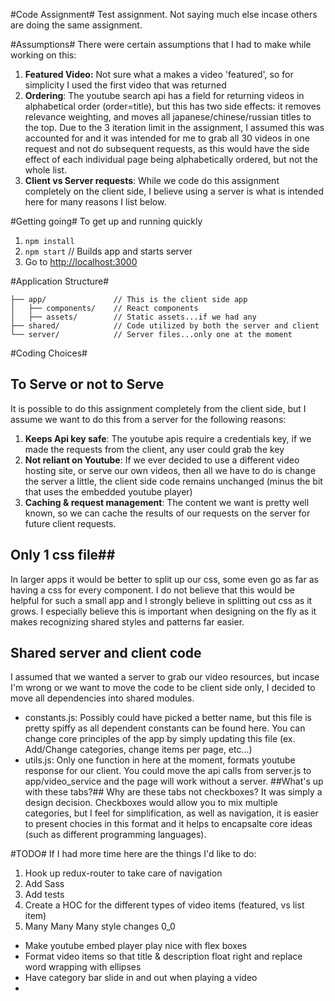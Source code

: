 
#Code Assignment#
Test assignment.  Not saying much else incase others are doing the same assignment.

#Assumptions#
There were certain assumptions that I had to make while working on this:
1. **Featured Video:** Not sure what a makes a video 'featured', so for simplicity I used the first video that was returned
2. **Ordering**: The youtube search api has a field for returning videos in alphabetical order (order=title), but this has two side effects: it removes relevance weighting, and moves all japanese/chinese/russian titles to the top.  Due to the 3 iteration limit in the assignment, I assumed this was accounted for and it was intended for me to grab all 30 videos in one request and not do subsequent requests, as this would have the side effect of each individual page being alphabetically ordered, but not the whole list.
3. **Client vs Server requests**: While we code do this assignment completely on the client side, I believe using a server is what is intended here for many reasons I list below. 

#Getting going#
To get up and running quickly 
1. ```npm install```
2. ```npm start``` // Builds app and starts server
3. Go to [http://localhost:3000](http://localhost:3000)


#Application Structure#
```
├── app/               // This is the client side app
│   ├── components/    // React components
│   ├── assets/        // Static assets...if we had any
├── shared/            // Code utilized by both the server and client
└── server/            // Server files...only one at the moment
```

#Coding Choices#
## To Serve or not to Serve ##
It is possible to do this assignment completely from the client side, but I assume we want to do this from a server for the following reasons:
1. **Keeps Api key safe**: The youtube apis require a credentials key, if we made the requests from the client, any user could grab the key
2. **Not reliant on Youtube**: If we ever decided to use a different video hosting site, or serve our own videos, then all we have to do is change the server a little, the client side code remains unchanged (minus the bit that uses the embedded youtube player)
3. **Caching & request management**: The content we want is pretty well known, so we can cache the results of our requests on the server for future client requests.
## Only 1 css file##
In larger apps it would be better to split up our css, some even go as far as having a css for every component. I do not believe that this would be helpful for such a small app and I strongly believe in splitting out css as it grows.  I especially believe this is important when designing on the fly as it makes recognizing shared styles and patterns far easier. 
## Shared server and client code ##
I assumed that we wanted a server to grab our video resources, but incase I'm wrong or we want to move the code to be client side only, I decided to move all dependencies into shared modules.
- constants.js: Possibly could have picked a better name, but this file is pretty spiffy as all dependent constants can be found here. You can change core principles of the app by simply updating this file (ex. Add/Change categories, change items per page, etc...)
- utils.js: Only one function in here at the moment, formats youtube response for our client.
You could move the api calls from server.js to app/video_service and the page will work without a server.
##What's up with these tabs?##
Why are these tabs not checkboxes?  It was simply a design decision.  Checkboxes would allow you to mix multiple categories, but I feel for simplification, as well as navigation, it is easier to present chocies in this format and it helps to encapsalte core ideas (such as different programming languages).

#TODO#
If I had more time here are the things I'd like to do:
1. Hook up redux-router to take care of navigation
2. Add Sass
3. Add tests
4. Create a HOC for the different types of video items (featured, vs list item)
5. Many Many Many style changes 0_0
- Make youtube embed player play nice with flex boxes
- Format video items so that title & description float right and replace word wrapping with ellipses
- Have category bar slide in and out when playing a video
- 


